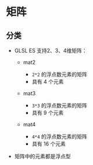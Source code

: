 # 矩阵

## 分类

+ GLSL ES 支持2、3、4维矩阵：

  + mat2

    + `2*2` 的浮点数元素的矩阵
    + 具有 4 个元素

  + mat3

    +  `3*3` 的浮点数元素的矩阵
    +  具有 9 个元素

  + mat4

    + `4*4` 的浮点数元素的矩阵
    + 具有 16 个元素

+ 矩阵中的元素都是浮点型
